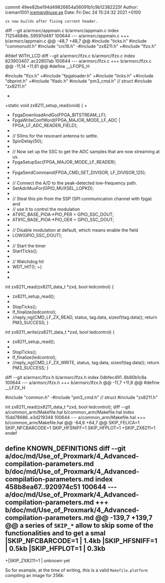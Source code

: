 commit 49ee82be194d49826854a56091b1c9b12382225f
Author: iceman1001 <iceman@iuse.se>
Date:   Fri Dec 24 15:24:32 2021 +0100

    zx now builds after fixing corrent header.

diff --git a/armsrc/appmain.c b/armsrc/appmain.c
index 71254684b..59597d497 100644
--- a/armsrc/appmain.c
+++ b/armsrc/appmain.c
@@ -48,7 +48,7 @@
 #include "ticks.h"
 #include "commonutil.h"
 #include "crc16.h"
-#include "zx8211.h"
+#include "lfzx.h"
 
 
 #ifdef WITH_LCD
diff --git a/armsrc/lfzx.c b/armsrc/lfzx.c
index 823903407..ac22807ab 100644
--- a/armsrc/lfzx.c
+++ b/armsrc/lfzx.c
@@ -11,14 +11,61 @@
 #define __LFOPS_H
 
 #include "lfzx.h"
+#include "fpgaloader.h"
+#include "ticks.h"
+#include "dbprint.h"
+#include "lfadc.h"
 #include "pm3_cmd.h" // struct
 #include "zx8211.h"
 
+
+static void zx8211_setup_read(void) {
+
+    FpgaDownloadAndGo(FPGA_BITSTREAM_LF);
+    FpgaWriteConfWord(FPGA_MAJOR_MODE_LF_ADC | FPGA_LF_ADC_READER_FIELD);
+
+    // 50ms for the resonant antenna to settle.
+    SpinDelay(50);
+
+    // Now set up the SSC to get the ADC samples that are now streaming at us.
+    FpgaSetupSsc(FPGA_MAJOR_MODE_LF_READER);
+
+    FpgaSendCommand(FPGA_CMD_SET_DIVISOR, LF_DIVISOR_125);
+
+    // Connect the A/D to the peak-detected low-frequency path.
+    SetAdcMuxFor(GPIO_MUXSEL_LOPKD);
+
+    // Steal this pin from the SSP (SPI communication channel with fpga) and
+    // use it to control the modulation
+    AT91C_BASE_PIOA->PIO_PER = GPIO_SSC_DOUT;
+    AT91C_BASE_PIOA->PIO_OER = GPIO_SSC_DOUT;
+
+    // Disable modulation at default, which means enable the field
+    LOW(GPIO_SSC_DOUT);
+
+    // Start the timer
+    StartTicks();
+
+    // Watchdog hit
+    WDT_HIT();
+}
+
+
 int zx8211_read(zx8211_data_t *zxd, bool ledcontrol) {
+    zx8211_setup_read();
+
+    StopTicks();
+    lf_finalize(ledcontrol);
+    //reply_ng(CMD_LF_ZX_READ, status, tag.data, sizeof(tag.data));
     return PM3_SUCCESS;
 }
 
 int zx8211_write(zx8211_data_t *zxd, bool ledcontrol) {
+    zx8211_setup_read();
+
+    StopTicks();
+    lf_finalize(ledcontrol);
+    //reply_ng(CMD_LF_ZX_WRITE, status, tag.data, sizeof(tag.data));
     return PM3_SUCCESS;
 }
 
diff --git a/armsrc/lfzx.h b/armsrc/lfzx.h
index 0dbfec491..6b80b1c8a 100644
--- a/armsrc/lfzx.h
+++ b/armsrc/lfzx.h
@@ -11,7 +11,6 @@
 #define __LFZX_H
 
 #include "common.h"
-#include "pm3_cmd.h" // struct
 #include "zx8211.h"
 
 int zx8211_read(zx8211_data_t *zxd, bool ledcontrol);
diff --git a/common_arm/Makefile.hal b/common_arm/Makefile.hal
index 15dd78686..e3d219348 100644
--- a/common_arm/Makefile.hal
+++ b/common_arm/Makefile.hal
@@ -64,6 +64,7 @@ SKIP_FELICA=1
 SKIP_NFCBARCODE=1
 SKIP_HFSNIFF=1
 SKIP_HFPLOT=1
+SKIP_ZX8211=1
 endef
 
 define KNOWN_DEFINITIONS
diff --git a/doc/md/Use_of_Proxmark/4_Advanced-compilation-parameters.md b/doc/md/Use_of_Proxmark/4_Advanced-compilation-parameters.md
index 458b8ea67..920974c51 100644
--- a/doc/md/Use_of_Proxmark/4_Advanced-compilation-parameters.md
+++ b/doc/md/Use_of_Proxmark/4_Advanced-compilation-parameters.md
@@ -139,7 +139,7 @@ a series of `SKIP_*` allow to skip some of the functionalities and to get a smal
 |SKIP_NFCBARCODE=1    | 1.4kb
 |SKIP_HFSNIFF=1       | 0.5kb
 |SKIP_HFPLOT=1        | 0.3kb
-
+|SKIP_ZX8211=1        | unknown yet
 
 So for example, at the time of writing, this is a valid `Makefile.platform` compiling an image for 256k:
 ```
